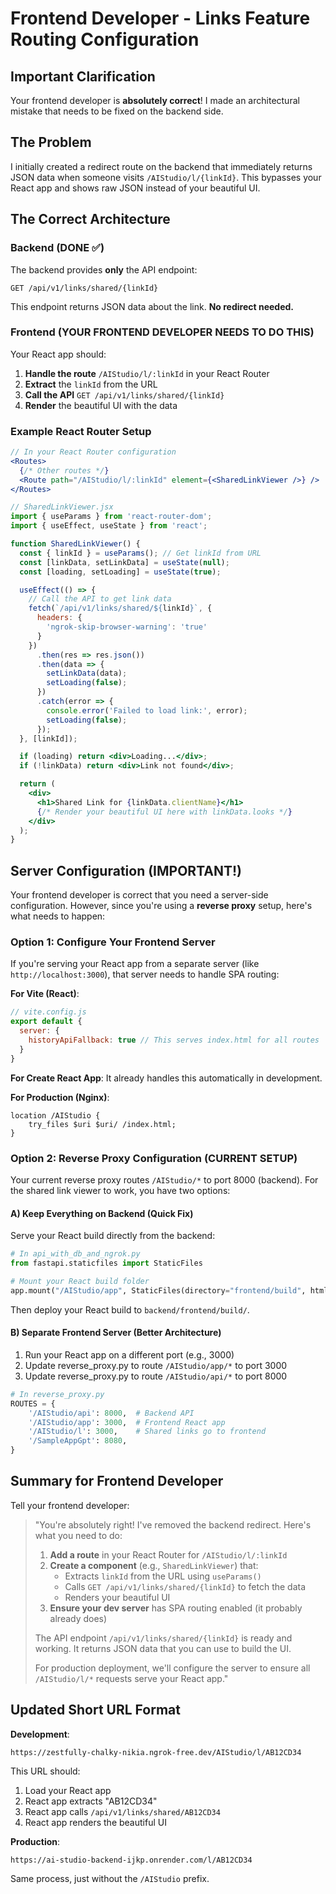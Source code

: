 # Frontend Developer - Links Feature Routing Configuration

## Important Clarification

Your frontend developer is **absolutely correct**! I made an architectural mistake that needs to be fixed on the backend side.

## The Problem

I initially created a redirect route on the backend that immediately returns JSON data when someone visits `/AIStudio/l/{linkId}`. This bypasses your React app and shows raw JSON instead of your beautiful UI.

## The Correct Architecture

### Backend (DONE ✅)

The backend provides **only** the API endpoint:
```
GET /api/v1/links/shared/{linkId}
```

This endpoint returns JSON data about the link. **No redirect needed.**

### Frontend (YOUR FRONTEND DEVELOPER NEEDS TO DO THIS)

Your React app should:

1. **Handle the route** `/AIStudio/l/:linkId` in your React Router
2. **Extract** the `linkId` from the URL
3. **Call the API** `GET /api/v1/links/shared/{linkId}`
4. **Render** the beautiful UI with the data

### Example React Router Setup

```jsx
// In your React Router configuration
<Routes>
  {/* Other routes */}
  <Route path="/AIStudio/l/:linkId" element={<SharedLinkViewer />} />
</Routes>
```

```jsx
// SharedLinkViewer.jsx
import { useParams } from 'react-router-dom';
import { useEffect, useState } from 'react';

function SharedLinkViewer() {
  const { linkId } = useParams(); // Get linkId from URL
  const [linkData, setLinkData] = useState(null);
  const [loading, setLoading] = useState(true);

  useEffect(() => {
    // Call the API to get link data
    fetch(`/api/v1/links/shared/${linkId}`, {
      headers: {
        'ngrok-skip-browser-warning': 'true'
      }
    })
      .then(res => res.json())
      .then(data => {
        setLinkData(data);
        setLoading(false);
      })
      .catch(error => {
        console.error('Failed to load link:', error);
        setLoading(false);
      });
  }, [linkId]);

  if (loading) return <div>Loading...</div>;
  if (!linkData) return <div>Link not found</div>;

  return (
    <div>
      <h1>Shared Link for {linkData.clientName}</h1>
      {/* Render your beautiful UI here with linkData.looks */}
    </div>
  );
}
```

## Server Configuration (IMPORTANT!)

Your frontend developer is correct that you need a server-side configuration. However, since you're using a **reverse proxy** setup, here's what needs to happen:

### Option 1: Configure Your Frontend Server

If you're serving your React app from a separate server (like `http://localhost:3000`), that server needs to handle SPA routing:

**For Vite (React)**:
```javascript
// vite.config.js
export default {
  server: {
    historyApiFallback: true // This serves index.html for all routes
  }
}
```

**For Create React App**:
It already handles this automatically in development.

**For Production (Nginx)**:
```nginx
location /AIStudio {
    try_files $uri $uri/ /index.html;
}
```

### Option 2: Reverse Proxy Configuration (CURRENT SETUP)

Your current reverse proxy routes `/AIStudio/*` to port 8000 (backend). For the shared link viewer to work, you have two options:

#### A) Keep Everything on Backend (Quick Fix)

Serve your React build directly from the backend:

```python
# In api_with_db_and_ngrok.py
from fastapi.staticfiles import StaticFiles

# Mount your React build folder
app.mount("/AIStudio/app", StaticFiles(directory="frontend/build", html=True), name="frontend")
```

Then deploy your React build to `backend/frontend/build/`.

#### B) Separate Frontend Server (Better Architecture)

1. Run your React app on a different port (e.g., 3000)
2. Update reverse_proxy.py to route `/AIStudio/app/*` to port 3000
3. Update reverse_proxy.py to route `/AIStudio/api/*` to port 8000

```python
# In reverse_proxy.py
ROUTES = {
    '/AIStudio/api': 8000,  # Backend API
    '/AIStudio/app': 3000,  # Frontend React app
    '/AIStudio/l': 3000,    # Shared links go to frontend
    '/SampleAppGpt': 8080,
}
```

## Summary for Frontend Developer

Tell your frontend developer:

> "You're absolutely right! I've removed the backend redirect. Here's what you need to do:
>
> 1. **Add a route** in your React Router for `/AIStudio/l/:linkId`
> 2. **Create a component** (e.g., `SharedLinkViewer`) that:
>    - Extracts `linkId` from the URL using `useParams()`
>    - Calls `GET /api/v1/links/shared/{linkId}` to fetch the data
>    - Renders your beautiful UI
> 3. **Ensure your dev server** has SPA routing enabled (it probably already does)
>
> The API endpoint `/api/v1/links/shared/{linkId}` is ready and working. It returns JSON data that you can use to build the UI.
>
> For production deployment, we'll configure the server to ensure all `/AIStudio/l/*` requests serve your React app."

## Updated Short URL Format

**Development**:
```
https://zestfully-chalky-nikia.ngrok-free.dev/AIStudio/l/AB12CD34
```

This URL should:
1. Load your React app
2. React app extracts "AB12CD34"
3. React app calls `/api/v1/links/shared/AB12CD34`
4. React app renders the beautiful UI

**Production**:
```
https://ai-studio-backend-ijkp.onrender.com/l/AB12CD34
```

Same process, just without the `/AIStudio` prefix.

